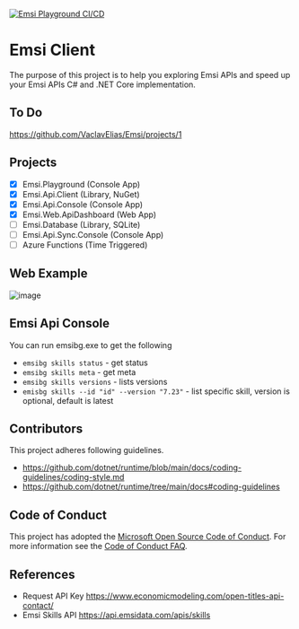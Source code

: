 [![Emsi Playground CI/CD](https://github.com/VaclavElias/Emsi/actions/workflows/cicd.yaml/badge.svg)](https://github.com/VaclavElias/Emsi/actions/workflows/cicd.yaml)

# Emsi Client

The purpose of this project is to help you exploring Emsi APIs and speed up your Emsi APIs C# and .NET Core implementation.

## To Do 
https://github.com/VaclavElias/Emsi/projects/1

## Projects
- [x] Emsi.Playground (Console App)
- [x] Emsi.Api.Client (Library, NuGet)
- [x] Emsi.Api.Console (Console App)
- [x] Emsi.Web.ApiDashboard (Web App)
- [ ] Emsi.Database (Library, SQLite)
- [ ] Emsi.Api.Sync.Console (Console App) 
- [ ] Azure Functions (Time Triggered)

## Web Example
![image](https://user-images.githubusercontent.com/4528464/129445210-96d5e942-6218-4da4-8056-db4cd2eb17a1.png)

## Emsi Api Console
You can run emsibg.exe to get the following

- `emsibg skills status` - get status
- `emsibg skills meta` - get meta
- `emsibg skills versions` - lists versions
- `emisbg skills --id "id" --version "7.23"` - list specific skill, version is optional, default is latest

## Contributors
This project adheres following guidelines.
- https://github.com/dotnet/runtime/blob/main/docs/coding-guidelines/coding-style.md
- https://github.com/dotnet/runtime/tree/main/docs#coding-guidelines

## Code of Conduct
This project has adopted the [Microsoft Open Source Code of Conduct](https://opensource.microsoft.com/codeofconduct/). For more information see the [Code of Conduct FAQ](https://opensource.microsoft.com/codeofconduct/faq/).

## References
- Request API Key https://www.economicmodeling.com/open-titles-api-contact/
- Emsi Skills API https://api.emsidata.com/apis/skills



